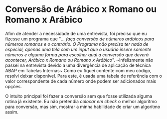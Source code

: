 # Conversão de Arábico x Romano ou Romano x Arábico #
Afim de atender a necessidade de uma entrevista, foi preciso que eu fizesse um programa que "_... faça conversão de números arábicos para números romanos e o contrário. O Programa não precisa ter nada de especial, apenas uma tela com um input que o usuário insere somente números e alguma forma para escolher qual a conversão que deverá acontecer, Arábico x Romano ou Romano x Arábico_". ~Infelizmente não passei na entrevista devido a uma divergência de aplicação de técnica ABAP em Tabelas Internas~ Como eu fiquei contente com meu código, resolvi deixar disponível. Para este, é usada uma tabela de referência com o valor correspondente de cada número onde podem ser adicionados mais opções.

O intuito principal foi fazer a conversão sem que fosse utilizada alguma rotina já existente. Eu não pretendia _colocar em check_ o melhor algoritmo para conversão, mas sim, mostrar a minha habilidade de criar um algoritmo assim.
